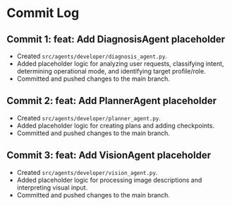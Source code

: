 # Commit Log

## Commit 1: feat: Add DiagnosisAgent placeholder
- Created `src/agents/developer/diagnosis_agent.py`.
- Added placeholder logic for analyzing user requests, classifying intent, determining operational mode, and identifying target profile/role.
- Committed and pushed changes to the main branch.

## Commit 2: feat: Add PlannerAgent placeholder
- Created `src/agents/developer/planner_agent.py`.
- Added placeholder logic for creating plans and adding checkpoints.
- Committed and pushed changes to the main branch.

## Commit 3: feat: Add VisionAgent placeholder
- Created `src/agents/developer/vision_agent.py`.
- Added placeholder logic for processing image descriptions and interpreting visual input.
- Committed and pushed changes to the main branch.

